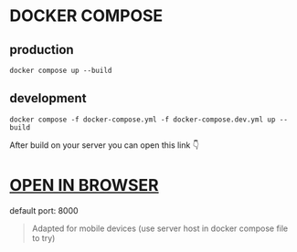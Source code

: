 # DOCKER COMPOSE

## production

`docker compose up --build`

## development

`docker compose -f docker-compose.yml -f docker-compose.dev.yml up --build`

After build on your server you can open this link :point_down:

# <a href="http://127.0.0.1:8000" target="_blank">OPEN IN BROWSER</a>

default port: 8000

> Adapted for mobile devices (use server host in docker compose file to try)
